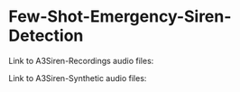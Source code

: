 # Few-Shot-Emergency-Siren-Detection
Link to A3Siren-Recordings audio files:

Link to A3Siren-Synthetic audio files:
